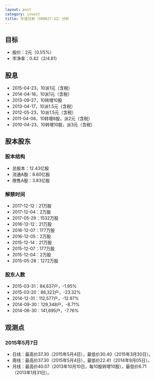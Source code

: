 ```yaml
---
layout: post
category: invest
title: 华谊兄弟（300027.SZ）分析
---
```


## 目标 ##

- 股价：2元（0.1/5%）
- 市净率：0.42（2/4.81）

## 股息 ##

- 2015-04-23，10派1元（含税）
- 2014-04-18，10派1元（含税）
- 2013-09-27，10转增10股
- 2013-04-17，10派1.5元（含税）
- 2012-05-23，10派1.5元（含税）
- 2011-04-08，10转增8股，派2元（含税）
- 2010-04-23，10转增10股，派3元（含税）

## 股本股东 ##

### 股本结构 ###

- 总股本：12.43亿股
- 流通A股：8.60亿股
- 限售A股：3.83亿股

### 解禁时间 ###

- 2017-12-12：21万股
- 2017-12-04：2万股
- 2017-05-29：1532万股
- 2016-12-12：21万股
- 2016-12-07：177万股
- 2016-12-05：2万股
- 2015-12-14：21万股
- 2015-12-07：177万股
- 2015-12-04：2万股
- 2015-05-28：1272万股

### 股东人数 ###

- 2015-03-31：84,637户，-1.95%
- 2015-03-20：86,322户，-23.32%
- 2014-12-31：112,577户，-12.97%
- 2014-09-30：129,348户，-8.71%
- 2014-06-30：141,695户，-7.76%

## 观测点 ##

### 2015年5月7日 ###

- 日线：最高价37.30（2015年5月4日），最低价30.40（2015年3月30日）。
- 周线：最高价37.30（2015年5月4日），最低价22.41（2014年9月05日）。
- 月线：最高价40.07（2013年10月10日，每10股转增10股），最低价6.71（2013年1月31日）。
